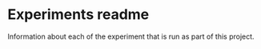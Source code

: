 # Experiments readme

Information about each of the experiment that is run as part of this project. 
